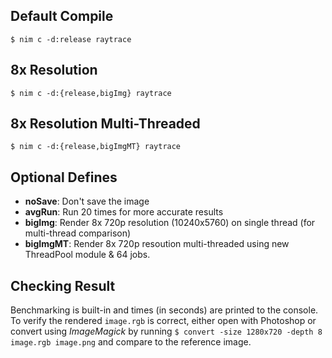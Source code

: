 Default Compile
---
`$ nim c -d:release raytrace`

8x Resolution
---
`$ nim c -d:{release,bigImg} raytrace`

8x Resolution Multi-Threaded
---
`$ nim c -d:{release,bigImgMT} raytrace`

Optional Defines
---
- **noSave**: Don't save the image
- **avgRun**: Run 20 times for more accurate results
- **bigImg**: Render 8x 720p resolution (10240x5760)  on single thread (for multi-thread comparison)
- **bigImgMT**: Render 8x 720p resoution multi-threaded using new ThreadPool module & 64 jobs.

Checking Result
---
Benchmarking is built-in and times (in seconds) are printed to the console. To verify the rendered `image.rgb` is correct, either open with Photoshop or convert using *ImageMagick* by running `$ convert -size 1280x720 -depth 8 image.rgb image.png` and compare to the reference image.